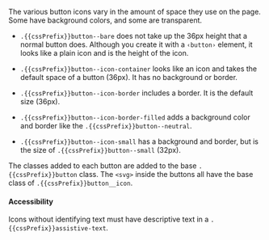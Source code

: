 The various button icons vary in the amount of space they use on the page. Some have background colors, and some are transparent.

* `.{{cssPrefix}}button--bare` does not take up the 36px height that a normal button does. Although you create it with a <code>&lsaquo;button&rsaquo;</code> element, it looks like a plain icon and is the height of the icon.

* `.{{cssPrefix}}button--icon-container` looks like an icon and takes the default space of a button (36px). It has no background or border.

* `.{{cssPrefix}}button--icon-border` includes a border. It is the default size (36px).

* `.{{cssPrefix}}button--icon-border-filled` adds a background color and border like the `.{{cssPrefix}}button--neutral`.

* `.{{cssPrefix}}button--icon-small` has a background and border, but is the size of `.{{cssPrefix}}button--small` (32px).

The classes added to each button are added to the base `.{{cssPrefix}}button` class. The `<svg>` inside the buttons all have the base class of <code>.{{cssPrefix}}button__icon</code>.

<h4 class="site-text-heading--label">Accessibility</h4>

Icons without identifying text must have descriptive text in a <code>.{{cssPrefix}}assistive-text</code>.
